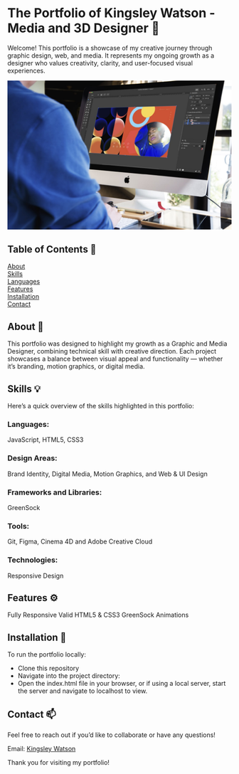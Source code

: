 # The Portfolio of Kingsley Watson - Media and 3D Designer 🎨

Welcome! This portfolio is a showcase of my creative journey through graphic design, web, and media. It represents my ongoing growth as a designer who values creativity, clarity, and user-focused visual experiences.

![my portfoilio](images/readme-image.jpg)

## Table of Contents 📑<br/>
[About](#about)<br/>
[Skills](#skills)<br/>
[Languages](#languages)<br/>
[Features](#features)<br/>
[Installation](#installation)<br/>
[Contact](#contact)<br/>

## About 📘<a id="about"></a>

This portfolio was designed to highlight my growth as a Graphic and Media Designer, combining technical skill with creative direction. Each project showcases a balance between visual appeal and functionality — whether it’s branding, motion graphics, or digital media.

## Skills 💡<a id="skills"></a>

Here’s a quick overview of the skills highlighted in this portfolio:

### Languages: <a id="languages"></a>
JavaScript, HTML5, CSS3
### Design Areas:
Brand Identity, Digital Media, Motion Graphics, and Web & UI Design
### Frameworks and Libraries: 
GreenSock
### Tools: 
Git, Figma, Cinema 4D and Adobe Creative Cloud
### Technologies: 
Responsive Design

## Features ⚙️<a id="features"></a>
  Fully Responsive
  Valid HTML5 & CSS3
  GreenSock Animations

## Installation 🧭<a id="installation"></a>
To run the portfolio locally:

- Clone this repository
- Navigate into the project directory:
- Open the index.html file in your browser, or if using a local server, start the server and navigate to localhost to view.

## Contact 📫<a id="contact"></a>
Feel free to reach out if you’d like to collaborate or have any questions!

Email: [Kingsley Watson](mailto:watsonkingsley38@gmail.com)

Thank you for visiting my portfolio!

